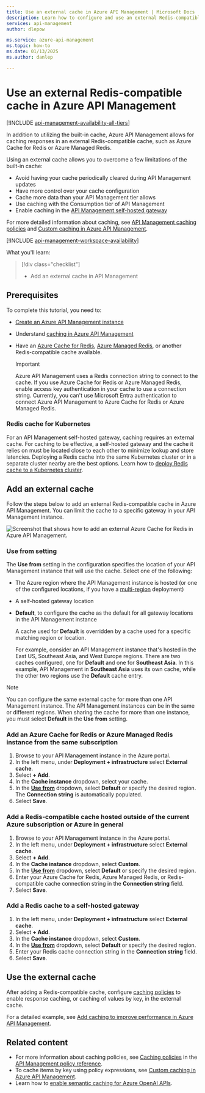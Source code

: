 ```yaml
---
title: Use an external cache in Azure API Management | Microsoft Docs
description: Learn how to configure and use an external Redis-compatible cache in Azure API Management. Using an external cache gives you more control and flexibility than the built-in cache.
services: api-management
author: dlepow

ms.service: azure-api-management
ms.topic: how-to
ms.date: 01/13/2025
ms.author: danlep

---
```


# Use an external Redis-compatible cache in Azure API Management

[!INCLUDE [api-management-availability-all-tiers](../../includes/api-management-availability-all-tiers.md)]

In addition to utilizing the built-in cache, Azure API Management allows for caching responses in an external Redis-compatible cache, such as Azure Cache for Redis or Azure Managed Redis.

Using an external cache allows you to overcome a few limitations of the built-in cache:

* Avoid having your cache periodically cleared during API Management updates
* Have more control over your cache configuration
* Cache more data than your API Management tier allows
* Use caching with the Consumption tier of API Management
* Enable caching in the [API Management self-hosted gateway](self-hosted-gateway-overview.md)

For more detailed information about caching, see [API Management caching policies](api-management-policies.md#caching) and  [Custom caching in Azure API Management](api-management-sample-cache-by-key.md).

[!INCLUDE [api-management-workspace-availability](../../includes/api-management-workspace-availability.md)]


What you'll learn:

> [!div class="checklist"]
> * Add an external cache in API Management

## Prerequisites

To complete this tutorial, you need to:

+ [Create an Azure API Management instance](get-started-create-service-instance.md)
+ Understand [caching in Azure API Management](api-management-howto-cache.md)
+ Have an [Azure Cache for Redis](../azure-cache-for-redis/quickstart-create-redis.md), [Azure Managed Redis](../redis/quickstart-create-managed-redis.md), or another Redis-compatible cache available. 

    > [!IMPORTANT]
    > Azure API Management uses a Redis connection string to connect to the cache. If you use Azure Cache for Redis or Azure Managed Redis, enable access key authentication in your cache to use a connection string. Currently, you can't use Microsoft Entra authentication to connect Azure API Management to Azure Cache for Redis or Azure Managed Redis.

### Redis cache for Kubernetes

For an API Management self-hosted gateway, caching requires an external cache. For caching to be effective, a self-hosted gateway and the cache it relies on must be located close to each other to minimize lookup and store latencies. Deploying a Redis cache into the same Kubernetes cluster or in a separate cluster nearby are the best options. Learn how to [deploy Redis cache to a Kubernetes cluster](https://kubernetes.io/docs/tutorials/configuration/configure-redis-using-configmap/).

## Add an external cache

Follow the steps below to add an external Redis-compatible cache in Azure API Management. You can limit the cache to a specific gateway in your API Management instance.

![Screenshot that shows how to add an external Azure Cache for Redis in Azure API Management.](media/api-management-howto-cache-external/add-external-cache.png)

### Use from setting

The **Use from** setting in the configuration specifies the location of your API Management instance that will use the cache. Select one of the following:

* The Azure region where the API Management instance is hosted (or one of the configured locations, if you have a [multi-region](api-management-howto-deploy-multi-region.md) deployment)

* A self-hosted gateway location 

* **Default**, to configure the cache as the default for all gateway locations in the API Management instance

    A cache used for **Default** is overridden by a cache used for a specific matching region or location.

    For example, consider an API Management instance that's hosted in the East US, Southeast Asia, and West Europe regions. There are two caches configured, one for **Default** and one for **Southeast Asia**. In this example, API Management in **Southeast Asia** uses its own cache, while the other two regions use the **Default** cache entry.

> [!NOTE]
> You can configure the same external cache for more than one API Management instance. The API Management instances can be in the same or different regions. When sharing the cache for more than one instance, you must select **Default** in the **Use from** setting. 

### Add an Azure Cache for Redis or Azure Managed Redis instance from the same subscription

1. Browse to your API Management instance in the Azure portal.
1. In the left menu, under **Deployment + infrastructure** select **External cache**.
1. Select **+ Add**.
1. In the **Cache instance** dropdown, select your cache.
1. In the [**Use from**](#use-from-setting) dropdown, select **Default** or specify the desired region. The **Connection string** is automatically populated.
1. Select **Save**.

### Add a Redis-compatible cache hosted outside of the current Azure subscription or Azure in general

1. Browse to your API Management instance in the Azure portal.
1. In the left menu, under **Deployment + infrastructure** select **External cache**.
1. Select **+ Add**.
1. In the **Cache instance** dropdown, select **Custom**.
1. In the [**Use from**](#use-from-setting) dropdown, select **Default** or specify the desired region.
1. Enter your Azure Cache for Redis, Azure Managed Redis, or Redis-compatible cache connection string in the **Connection string** field.
1. Select **Save**.

### Add a Redis cache to a self-hosted gateway

1. In the left menu, under **Deployment + infrastructure** select **External cache**.
1. Select **+ Add**.
1. In the **Cache instance** dropdown, select **Custom**.
1. In the [**Use from**](#use-from-setting) dropdown, select **Default** or specify the desired region.
1. Enter your Redis cache connection string in the **Connection string** field.
1. Select **Save**.

## Use the external cache

After adding a Redis-compatible cache, configure [caching policies](api-management-policies.md#caching) to enable response caching, or caching of values by key, in the external cache.

For a detailed example, see [Add caching to improve performance in Azure API Management](api-management-howto-cache.md).

## Related content

* For more information about caching policies, see [Caching policies][Caching policies] in the [API Management policy reference][API Management policy reference].
* To cache items by key using policy expressions, see [Custom caching in Azure API Management](api-management-sample-cache-by-key.md).
* Learn how to [enable semantic caching for Azure OpenAI APIs](azure-openai-enable-semantic-caching.md).

[API Management policy reference]: ./api-management-policies.md
[Caching policies]: ./api-management-policies.md#caching

